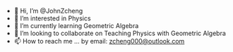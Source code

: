 - 👋 Hi, I’m @JohnZcheng
- 👀 I’m interested in Physics
- 🌱 I’m currently learning Geometric Algebra
- 💞️ I’m looking to collaborate on Teaching Physics with Geometric Algebra
- 📫 How to reach me ... by email:  zcheng000@outlook.com

<!---
JohnZcheng/JohnZcheng is a ✨ special ✨ repository because its `README.md` (this file) appears on your GitHub profile.
You can click the Preview link to take a look at your changes.
--->
